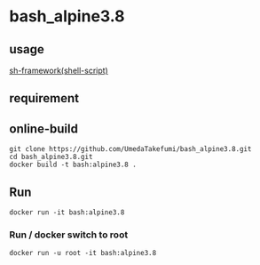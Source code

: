 # bash_alpine3.8

## usage

[sh-framework(shell-script)](https://github.com/UmedaTakefumi/sh-framework)

## requirement

## online-build

```
git clone https://github.com/UmedaTakefumi/bash_alpine3.8.git
cd bash_alpine3.8.git
docker build -t bash:alpine3.8 .
```

## Run

```
docker run -it bash:alpine3.8
```

### Run / docker switch to root

```
docker run -u root -it bash:alpine3.8 
```


